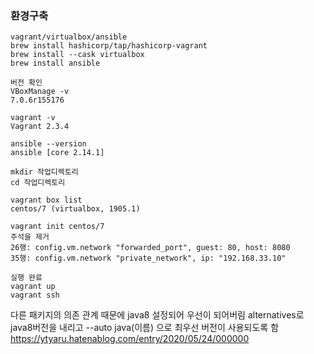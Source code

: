 ### 환경구축

```
vagrant/virtualbox/ansible
brew install hashicorp/tap/hashicorp-vagrant
brew install --cask virtualbox
brew install ansible   

버전 확인 
VBoxManage -v       
7.0.6r155176

vagrant -v          
Vagrant 2.3.4

ansible --version
ansible [core 2.14.1]

mkdir 작업디렉토리
cd 작업디렉토리

vagrant box list
centos/7 (virtualbox, 1905.1)

vagrant init centos/7
주석을 제거
26행: config.vm.network "forwarded_port", guest: 80, host: 8080
35행: config.vm.network "private_network", ip: "192.168.33.10"

실행 완료
vagrant up
vagrant ssh
```

다른 패키지의 의존 관계 때문에 java8 설정되어 우선이 되어버림
alternatives로 java8버전을 내리고 --auto java(이름) 으로 최우선 버전이 사용되도록 함
https://ytyaru.hatenablog.com/entry/2020/05/24/000000
